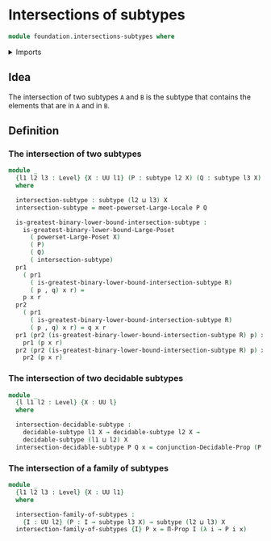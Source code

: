 # Intersections of subtypes

```agda
module foundation.intersections-subtypes where
```

<details><summary>Imports</summary>

```agda
open import foundation.conjunction
open import foundation.decidable-subtypes
open import foundation.dependent-pair-types
open import foundation.large-locale-of-subtypes
open import foundation.powersets
open import foundation.universe-levels

open import foundation-core.propositions
open import foundation-core.subtypes

open import order-theory.greatest-lower-bounds-large-posets
```

</details>

## Idea

The intersection of two subtypes `A` and `B` is the subtype that contains the
elements that are in `A` and in `B`.

## Definition

### The intersection of two subtypes

```agda
module _
  {l1 l2 l3 : Level} {X : UU l1} (P : subtype l2 X) (Q : subtype l3 X)
  where

  intersection-subtype : subtype (l2 ⊔ l3) X
  intersection-subtype = meet-powerset-Large-Locale P Q

  is-greatest-binary-lower-bound-intersection-subtype :
    is-greatest-binary-lower-bound-Large-Poset
      ( powerset-Large-Poset X)
      ( P)
      ( Q)
      ( intersection-subtype)
  pr1
    ( pr1
      ( is-greatest-binary-lower-bound-intersection-subtype R)
      ( p , q) x r) =
    p x r
  pr2
    ( pr1
      ( is-greatest-binary-lower-bound-intersection-subtype R)
      ( p , q) x r) = q x r
  pr1 (pr2 (is-greatest-binary-lower-bound-intersection-subtype R) p) x r =
    pr1 (p x r)
  pr2 (pr2 (is-greatest-binary-lower-bound-intersection-subtype R) p) x r =
    pr2 (p x r)
```

### The intersection of two decidable subtypes

```agda
module _
  {l l1 l2 : Level} {X : UU l}
  where

  intersection-decidable-subtype :
    decidable-subtype l1 X → decidable-subtype l2 X →
    decidable-subtype (l1 ⊔ l2) X
  intersection-decidable-subtype P Q x = conjunction-Decidable-Prop (P x) (Q x)
```

### The intersection of a family of subtypes

```agda
module _
  {l1 l2 l3 : Level} {X : UU l1}
  where

  intersection-family-of-subtypes :
    {I : UU l2} (P : I → subtype l3 X) → subtype (l2 ⊔ l3) X
  intersection-family-of-subtypes {I} P x = Π-Prop I (λ i → P i x)
```
